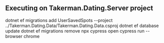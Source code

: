 Executing on Takerman.Dating.Server project
------
dotnet ef migrations add UserSavedSpots --project ../Takerman.Dating.Data/Takerman.Dating.Data.csproj
dotnet ef database update
dotnet ef migrations remove
npx cypress open
cypress run --browser chrome